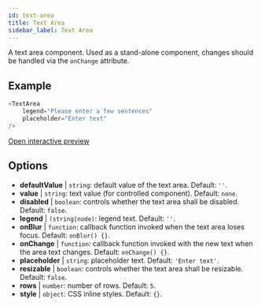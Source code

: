 ```yaml
---
id: text-area
title: Text Area
sidebar_label: Text Area
---
```


A text area component. Used as a stand-alone component, changes should be handled via the `onChange` attribute.

## Example

``` js
<TextArea
    legend="Please enter a few sentences"
    placeholder="Enter text"
/>
```

[Open interactive preview](https://isle.heinz.cmu.edu/components/text-area/)

## Options

* __defaultValue__ | `string`: default value of the text area. Default: `''`.
* __value__ | `string`: text value (for controlled component). Default: `none`.
* __disabled__ | `boolean`: controls whether the text area shall be disabled. Default: `false`.
* __legend__ | `(string|node)`: legend text. Default: `''`.
* __onBlur__ | `function`: callback function invoked when the text area loses focus. Default: `onBlur() {}`.
* __onChange__ | `function`: callback function invoked with the new text when the area text changes. Default: `onChange() {}`.
* __placeholder__ | `string`: placeholder text. Default: `'Enter text'`.
* __resizable__ | `boolean`: controls whether the text area shall be resizable. Default: `false`.
* __rows__ | `number`: number of rows. Default: `5`.
* __style__ | `object`: CSS inline styles. Default: `{}`.
